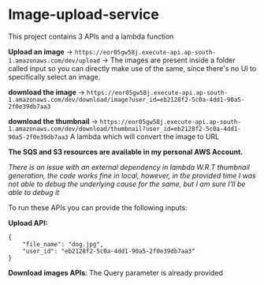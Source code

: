 # Image-upload-service

This project contains 3 APIs and a lambda function

**Upload an image** -> `https://eor05gw58j.execute-api.ap-south-1.amazonaws.com/dev/upload` -> The images are present inside a folder called input so you can directly make use of the same, since there's no UI to specifically select an image.

**download the image** -> `https://eor05gw58j.execute-api.ap-south-1.amazonaws.com/dev/download/image?user_id=eb2128f2-5c0a-4dd1-90a5-2f0e39db7aa3`

**download the thumbnail** -> `https://eor05gw58j.execute-api.ap-south-1.amazonaws.com/dev/download/thumbnail?user_id=eb2128f2-5c0a-4dd1-90a5-2f0e39db7aa3`
A lambda which will convert the image to URL

**The SQS and S3 resources are available in my personal AWS Account.**

_There is an issue with an external dependency in lambda W.R.T thumbnail generation, the code works fine in local, however, in the provided time I was not able to debug the underlying cause for the same, but I am sure I'll be able to debug it_

To run these APIs you can provide the following inputs:

**Upload API:**

```
{
    "file_name": "dog.jpg",
    "user_id": "eb2128f2-5c0a-4dd1-90a5-2f0e39db7aa3"
}
```
**Download images APIs**: The Query parameter is already provided


